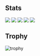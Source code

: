 <!--
**kmr-gks/kmr-gks** is a ✨ _special_ ✨ repository because its `README.md` (this file) appears on your GitHub profile.

Here are some ideas to get you started:

- 🔭 I’m currently working on ...
- 🌱 I’m currently learning ...
- 👯 I’m looking to collaborate on ...
- 🤔 I’m looking for help with ...
- 💬 Ask me about ...
- 📫 How to reach me: ...
- 😄 Pronouns: ...
- ⚡ Fun fact: ...
-->

## Stats
![](http://github-profile-summary-cards.vercel.app/api/cards/profile-details?username=kmr-gks)
![](http://github-profile-summary-cards.vercel.app/api/cards/repos-per-language?username=kmr-gks)
![](http://github-profile-summary-cards.vercel.app/api/cards/most-commit-language?username=kmr-gks)
![](http://github-profile-summary-cards.vercel.app/api/cards/stats?username=kmr-gks)
![](http://github-profile-summary-cards.vercel.app/api/cards/productive-time?username=kmr-gks&utcOffset=9)

## Trophy
![trophy](https://github-profile-trophy.vercel.app/?username=kmr-gks)

